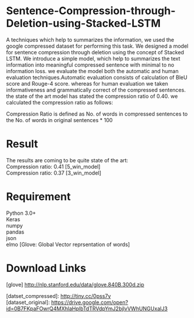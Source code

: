 # Sentence-Compression-through-Deletion-using-Stacked-LSTM
A techniques which help to summarizes the information, we used the google compressed dataset for performing this task.
We designed a model for sentence compression through deletion using the concept of Stacked LSTM. We introduce a simple model, which help to summarizes the text information into meaningful compressed sentence with minimal to no information loss. we evaluate the model both the automatic and human evaluation techniques.Automatic evaluation consists of calculation of BleU score and Rouge-4 score. whereas for human evaluation we taken informativeness and grammatically correct of the compressed sentences. the state of the art model has stated the compression ratio of 0.40. we calculated the compression ratio as follows:


Compression Ratio is defined as No. of words in compressed sentences to the No. of words in original sentences * 100


# Result
The results are coming to be quite state of the art:\
Compression ratio: 0.41 [5_win_model] \
Compression ratio: 0.37 [3_win_model]

# Requirement 
Python 3.0+\
Keras \
numpy \
pandas \
json \
elmo [Glove: Global Vector reprsentation of words] 

# Download Links
[glove] http://nlp.stanford.edu/data/glove.840B.300d.zip 

[datset_compressed]: http://tiny.cc/0pss7y \
[dataset_original]:  https://drive.google.com/open?id=0B7FKpaFOwrQ4MXhlaHplbTdTRVdpYmJ2bjlvVWhUNGUxalJ3
